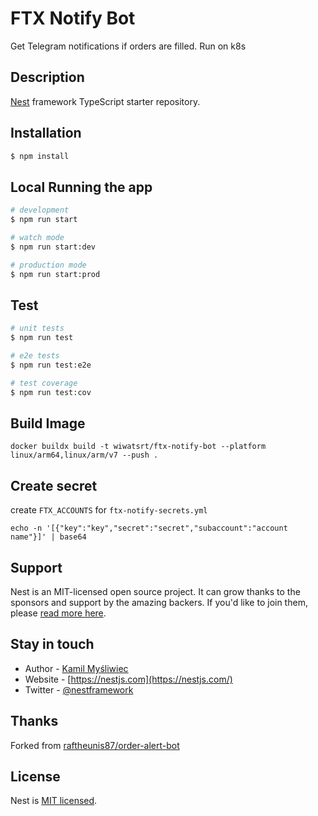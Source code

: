 # FTX Notify Bot
Get Telegram notifications if orders are filled. Run on k8s

## Description

[Nest](https://github.com/nestjs/nest) framework TypeScript starter repository.

## Installation

```bash
$ npm install
```

## Local Running the app

```bash
# development
$ npm run start

# watch mode
$ npm run start:dev

# production mode
$ npm run start:prod
```

## Test

```bash
# unit tests
$ npm run test

# e2e tests
$ npm run test:e2e

# test coverage
$ npm run test:cov
```
## Build Image
```
docker buildx build -t wiwatsrt/ftx-notify-bot --platform linux/arm64,linux/arm/v7 --push .
```

## Create secret
create `FTX_ACCOUNTS` for `ftx-notify-secrets.yml`

```
echo -n '[{"key":"key","secret":"secret","subaccount":"account name"}]' | base64
```
## Support

Nest is an MIT-licensed open source project. It can grow thanks to the sponsors and support by the amazing backers. If you'd like to join them, please [read more here](https://docs.nestjs.com/support).

## Stay in touch

- Author - [Kamil Myśliwiec](https://kamilmysliwiec.com)
- Website - [https://nestjs.com](https://nestjs.com/)
- Twitter - [@nestframework](https://twitter.com/nestframework)

## Thanks

Forked from [raftheunis87/order-alert-bot](https://github.com/raftheunis87/order-alert-bot)

## License

Nest is [MIT licensed](LICENSE).
